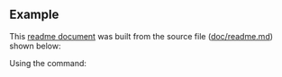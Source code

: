 <? @include {readme} introduction.md install.md ?>

## Example

This [readme document](/README.md) was built from the source file ([doc/readme.md](/doc/readme)) shown below:

<? @source {markdown} readme.md ?>

Using the command:

<? @macro return '```\n' + require('./package.json').scripts.readme + '\n```' ?>

<? @include {readme} macros.md ?>
<? @exec ./sbin/apidocs ?>
<? @include {readme} license.md links.md ?>

